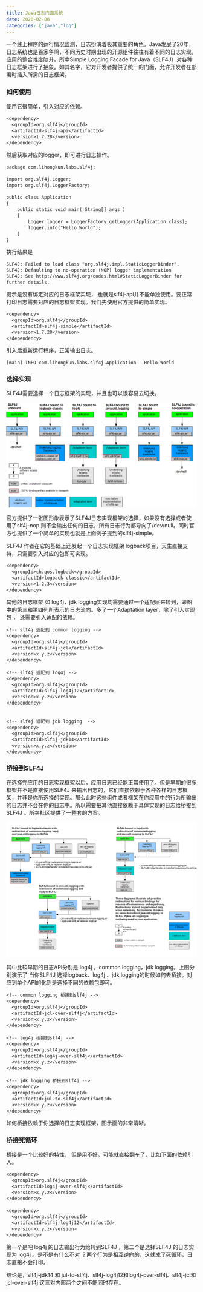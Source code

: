 ```yaml
---
title: Java日志门面系统
date: 2020-02-08
categories: ["java","log"]
---
```


一个线上程序的运行情况监测，日志扮演着极其重要的角色。Java发展了20年，日志系统也是百家争鸣，不同历史时期出现的开源组件往往有着不同的日志实现，应用的整合难度陡升。所幸Simple Logging Facade for Java（SLF4J）对各种日志框架进行了抽象。如其名字，它对开发者提供了统一的门面，允许开发者在部署时插入所需的日志框架。

<!--more-->

### 如何使用

使用它很简单，引入对应的依赖。

```
<dependency>
  <groupId>org.slf4j</groupId>
  <artifactId>slf4j-api</artifactId>
  <version>1.7.28</version>
</dependency>
```

然后获取对应的logger，即可进行日志操作。

```
package com.lihongkun.labs.slf4j;

import org.slf4j.Logger;
import org.slf4j.LoggerFactory;

public class Application 
{
    public static void main( String[] args )
    {
        Logger logger = LoggerFactory.getLogger(Application.class);
        logger.info("Hello World");
    }
}
```

执行结果是

```
SLF4J: Failed to load class "org.slf4j.impl.StaticLoggerBinder".
SLF4J: Defaulting to no-operation (NOP) logger implementation
SLF4J: See http://www.slf4j.org/codes.html#StaticLoggerBinder for further details.
```

提示是没有绑定对应的日志框架实现， 也就是slf4j-api并不能单独使用。要正常打印日志需要对应的日志框架实现。我们先使用官方提供的简单实现。

```
<dependency>
  <groupId>org.slf4j</groupId>
  <artifactId>slf4j-simple</artifactId>
  <version>1.7.28</version>
</dependency>
```

引入后重新运行程序，正常输出日志。

```
[main] INFO com.lihongkun.labs.slf4j.Application - Hello World
```

### 选择实现

SLF4J需要选择一个日志框架的实现，并且也可以很容易去切换。

![](concrete-bindings.png)

官方提供了一张图形象表示了SLF4J日志实现框架的选择，如果没有选择或者使用了slf4j-nop 则不会输出任何的日志，所有日志行为都导向了/dev/null。同时官方也提供了一个简单的实现也就是上面例子提到的slf4j-simple。

SLF4J 作者在它的基础上还发起一个日志实现框架 logback项目，天生直接支持，只需要引入对应的包即可实现。

```
<dependency> 
  <groupId>ch.qos.logback</groupId>
  <artifactId>logback-classic</artifactId>
  <version>1.2.3</version>
</dependency>
```

其他的日志框架 如 log4j，jdk logging实现均需要通过一个适配层来转到，即图中的第三和第四列所表示的日志流向。多了一个Adaptation layer，除了引入实现包 ， 还需要引入适配的依赖。

```
<!-- slf4j 适配到 common logging -->
<dependency> 
  <groupId>org.slf4j</groupId>
  <artifactId>slf4j-jcl</artifactId>
  <version>x.y.z</version>
</dependency>

<!-- slf4j 适配到 log4j -->
<dependency> 
  <groupId>org.slf4j</groupId>
  <artifactId>slf4j-log4j12</artifactId>
  <version>x.y.z</version>
</dependency>


<!-- slf4j 适配到 jdk logging  -->
<dependency> 
  <groupId>org.slf4j</groupId>
  <artifactId>slf4j-jdk14</artifactId>
  <version>x.y.z</version>
</dependency>
```

### 桥接到SLF4J 

在选择完应用的日志实现框架以后，应用日志已经能正常使用了。但是早期的很多框架并不是直接使用SLF4J 来输出日志的，它们直接依赖于各种各样的日志框架，并非是你所选择的实现。那么此时这些组件或者框架在你应用中的行为所输出的日志并不会在你的日志中。所以需要把其他直接依赖于具体实现的日志给桥接到SLF4J 。所幸社区提供了一整套的方案。

![](legacy.png)

其中比较早期的日志API分别是 log4j ，common logging，jdk logging。上图分别演示了 当你SLF4J 选择logback、log4j 、jdk logging的时候如何去桥接。对应到单个API的化则是选择不同的依赖包即可。

```
<!-- common logging 桥接到slf4j -->
<dependency> 
  <groupId>org.slf4j</groupId>
  <artifactId>jcl-over-slf4j</artifactId>
  <version>x.y.z</version>
</dependency>

<!-- log4j 桥接到slf4j -->
<dependency> 
  <groupId>org.slf4j</groupId>
  <artifactId>log4j-over-slf4j</artifactId>
  <version>x.y.z</version>
</dependency>

<!-- jdk logging 桥接到slf4j -->
<dependency> 
  <groupId>org.slf4j</groupId>
  <artifactId>jul-to-slf4j</artifactId>
  <version>x.y.z</version>
</dependency>
```

如何桥接依赖于你选择的日志实现框架，图示画的非常清晰。

### 桥接死循环

桥接是一个比较好的特性， 但是用不好。可能就直接翻车了，比如下面的依赖引入。

```
<dependency> 
  <groupId>org.slf4j</groupId>
  <artifactId>log4j-over-slf4j</artifactId>
  <version>x.y.z</version>
</dependency>

<dependency> 
  <groupId>org.slf4j</groupId>
  <artifactId>slf4j-log4j12</artifactId>
  <version>x.y.z</version>
</dependency>
```

第一个是吧 log4j 的日志输出行为给转到SLF4J ，第二个是选择SLF4J 的日志实现为 log4j 。是不是有什么不对 ？两个行为是相互逆向的，这就成了死循环，日志直接不会打印。

结论是，slf4j-jdk14 和 jul-to-slf4j、slf4j-log4j12和log4j-over-slf4j、slf4j-jcl和jcl-over-slf4j 这三对内部两个之间不能同时存在。

